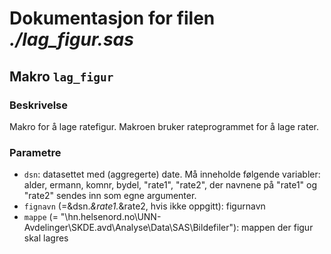 
# Dokumentasjon for filen *./lag_figur.sas*


## Makro `lag_figur`

### Beskrivelse

Makro for å lage ratefigur. Makroen bruker rateprogrammet for å lage rater.

### Parametre

- `dsn`: datasettet med (aggregerte) date. Må inneholde følgende variabler: alder, ermann, komnr, bydel, "rate1", "rate2", der
navnene på "rate1" og "rate2" sendes inn som egne argumenter.
- `fignavn` (=&dsn._&rate1._&rate2, hvis ikke oppgitt): figurnavn 
- `mappe` (= "\\hn.helsenord.no\UNN-Avdelinger\SKDE.avd\Analyse\Data\SAS\Bildefiler"): mappen der figur skal lagres

